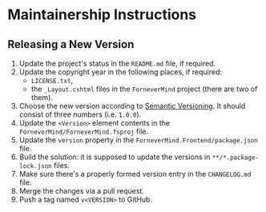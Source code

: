 <!--
SPDX-FileCopyrightText: 2025 Friedrich von Never <friedrich@fornever.me>

SPDX-License-Identifier: MIT
-->

Maintainership Instructions
===========================

Releasing a New Version
-----------------------

1. Update the project's status in the `README.md` file, if required.
2. Update the copyright year in the following places, if required:
    - `LICENSE.txt`,
    - the `_Layout.cshtml` files in the `ForneverMind` project (there are two of them).
3. Choose the new version according to [Semantic Versioning][semver]. It should consist of three numbers (i.e. `1.0.0`).
4. Update the `<Version>` element contents in the `ForneverMind/ForneverMind.fsproj` file.
5. Update the `version` property in the `ForneverMind.Frontend/package.json` file.
6. Build the solution: it is supposed to update the versions in `**/*.package-lock.json` files.
7. Make sure there's a properly formed version entry in the `CHANGELOG.md` file.
8. Merge the changes via a pull request.
9. Push a tag named `v<VERSION>` to GitHub.

[semver]: https://semver.org/spec/v2.0.0.html
